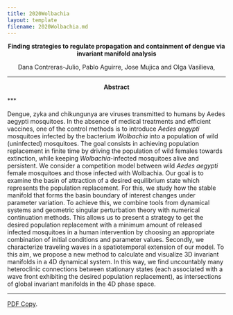 ```yaml
---
title: 2020Wolbachia
layout: template
filename: 2020Wolbachia.md
--- 
```

<p align="center">
<b>Finding strategies to regulate propagation and containment of dengue via invariant manifold analysis</b>
</p>
<p align="center">
Dana Contreras-Julio, Pablo Aguirre, Jose Mujica and Olga Vasilieva,
</p>

***
<p align="center">
<b>Abstract</b>
</p>
***

Dengue, zyka and chikungunya are viruses transmitted to humans by Aedes aegypti mosquitoes. In the absence of medical treatments and efficient vaccines, one of the control methods is to introduce <i>Aedes aegypti</i> mosquitoes infected by the bacterium <i>Wolbachia</i>  into a population of wild (uninfected) mosquitoes. The goal consists in achieving population replacement in finite time by driving the population of wild females towards extinction, while keeping <i>Wolbachia</i>-infected mosquitoes alive and persistent. 
We consider a competition model between wild <i>Aedes aegypti</i> female mosquitoes and those infected with  Wolbachia. Our goal is to examine the basin of attraction of a desired equilibrium state which represents the population replacement. For this, we study how the stable manifold that forms the basin boundary of interest changes under parameter variation. To achieve this, we combine tools from dynamical systems and geometric singular perturbation theory with numerical continuation methods. This allows us to present a strategy to get the desired population replacement with a minimum amount of released infected mosquitoes in a human intervention by choosing an appropriate combination of initial conditions and parameter values. Secondly, we characterize traveling waves in a spatiotemporal extension of our model. To this aim, we propose a new method to calculate and visualize 3D invariant manifolds in a 4D dynamical system.  In this way, we find uncountably many heteroclinic connections between stationary states (each associated with a wave front exhibiting the desired population replacement), as intersections of global invariant manifolds in the 4D phase space.

***

[PDF Copy](/assets/files/camv_wolbachia.pdf).

